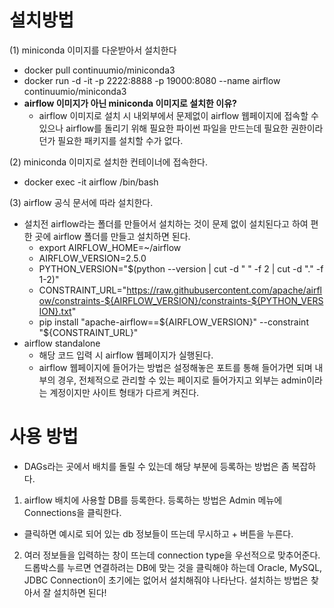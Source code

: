 # 설치방법
(1) miniconda 이미지를 다운받아서 설치한다
- docker pull continuumio/miniconda3
- docker run -d -it -p 2222:8888 -p 19000:8080 --name airflow continuumio/miniconda3
- **airflow 이미지가 아닌 miniconda 이미지로 설치한 이유?**
  - airflow 이미지로 설치 시 내외부에서 문제없이 airflow 웹페이지에 접속할 수 있으나 airflow를 돌리기 위해 필요한 파이썬 파일을 만드는데 필요한 권한이라던가 필요한 패키지를 설치할 수가 없다.


(2) miniconda 이미지로 설치한 컨테이너에 접속한다.
- docker exec -it airflow /bin/bash

(3) airflow 공식 문서에 따라 설치한다.
- 설치전 airflow라는 폴더를 만들어서 설치하는 것이 문제 없이 설치된다고 하여 편한 곳에 airflow 폴더를 만들고 설치하면 된다.
  - export AIRFLOW_HOME=~/airflow
  - AIRFLOW_VERSION=2.5.0
  - PYTHON_VERSION="$(python --version | cut -d " " -f 2 | cut -d "." -f 1-2)"
  - CONSTRAINT_URL="https://raw.githubusercontent.com/apache/airflow/constraints-${AIRFLOW_VERSION}/constraints-${PYTHON_VERSION}.txt"
  - pip install "apache-airflow==${AIRFLOW_VERSION}" --constraint "${CONSTRAINT_URL}"
- airflow standalone
  - 해당 코드 입력 시 airflow 웹페이지가 실행된다.
  - airflow 웹페이지에 들어가는 방법은 설정해놓은 포트를 통해 들어가면 되며 내부의 경우, 전체적으로 관리할 수 있는 페이지로 들어가지고 외부는 admin이라는 계정이지만 사이트 형태가 다르게 켜진다.


# 사용 방법
- DAGs라는 곳에서 배치를 돌릴 수 있는데 해당 부분에 등록하는 방법은 좀 복잡하다.
1. airflow 배치에 사용할 DB를 등록한다. 등록하는 방법은 Admin 메뉴에 Connections을 클릭한다. 
- 클릭하면 예시로 되어 있는 db 정보들이 뜨는데 무시하고 + 버튼을 누른다.

2. 여러 정보들을 입력하는 창이 뜨는데 connection type을 우선적으로 맞추어준다. 드롭박스를 누르면 연결하려는 DB에 맞는 것을 클릭해야 하는데 Oracle, MySQL, JDBC Connection이 초기에는 없어서 설치해줘야 나타난다. 설치하는 방법은 찾아서 잘 설치하면 된다!
